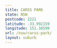 ```yaml
---
title: CARSS PARK
state: NSW
postcode: 2221
latitude: -33.992159
longitude: 151.10599
url: /nsw/carss-park/
layout: suburb
---
```

